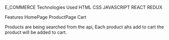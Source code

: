 E_COMMERCE
Technologies Used
HTML CSS JAVASCRIPT REACT REDUX

Features
HomePage
ProductPage
Cart

Products are being searched from the api,
Each product ahs add to cart the product will be added to cart.

